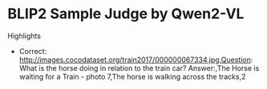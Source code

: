 # BLIP2 Sample Judge by Qwen2-VL

Highlights
* Correct: http://images.cocodataset.org/train2017/000000067334.jpg,Question: What is the horse doing in relation to the train car? Answer:,The Horse is waiting for a Train - photo 7,The horse is walking across the tracks,2